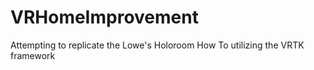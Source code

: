 # VRHomeImprovement
Attempting to replicate the Lowe's Holoroom How To utilizing the VRTK framework
